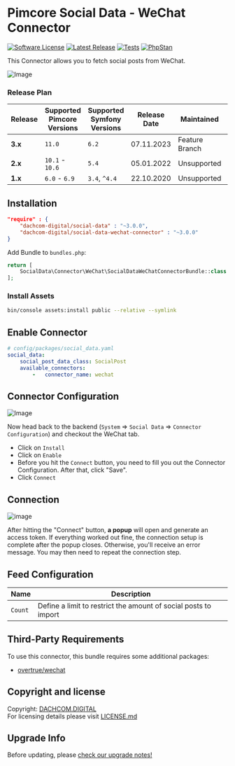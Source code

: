 # Pimcore Social Data - WeChat Connector

[![Software License](https://img.shields.io/badge/license-GPLv3-brightgreen.svg?style=flat-square)](LICENSE.md)
[![Latest Release](https://img.shields.io/packagist/v/dachcom-digital/social-data-wechat-connector.svg?style=flat-square)](https://packagist.org/packages/dachcom-digital/social-data-wechat-connector)
[![Tests](https://img.shields.io/github/actions/workflow/status/dachcom-digital/pimcore-social-data-wechat-connector/.github/workflows/codeception.yml?branch=master&style=flat-square&logo=github&label=codeception)](https://github.com/dachcom-digital/pimcore-social-data-wechat-connector/actions?query=workflow%3ACodeception+branch%3Amaster)
[![PhpStan](https://img.shields.io/github/actions/workflow/status/dachcom-digital/pimcore-social-data-wechat-connector/.github/workflows/php-stan.yml?branch=master&style=flat-square&logo=github&label=phpstan%20level%204)](https://github.com/dachcom-digital/pimcore-social-data-wechat-connector/actions?query=workflow%3A"PHP+Stan"+branch%3Amaster)

This Connector allows you to fetch social posts from WeChat. 

![Image](https://user-images.githubusercontent.com/7426193/97338536-c9c65c00-1881-11eb-9844-a6d83f3dba3f.png)

### Release Plan
| Release | Supported Pimcore Versions | Supported Symfony Versions | Release Date | Maintained     | Branch                                                                                  |
|---------|----------------------------|----------------------------|--------------|----------------|-----------------------------------------------------------------------------------------|
| **3.x** | `11.0`                     | `6.2`                      | 07.11.2023   | Feature Branch | master                                                                                  |
| **2.x** | `10.1` - `10.6`            | `5.4`                      | 05.01.2022   | Unsupported    | [2.x](https://github.com/dachcom-digital/pimcore-social-data-wechat-connector/tree/2.x) |
| **1.x** | `6.0` - `6.9`              | `3.4`, `^4.4`              | 22.10.2020   | Unsupported    | [1.x](https://github.com/dachcom-digital/pimcore-social-data-wechat-connector/tree/1.x) |

## Installation

```json
"require" : {
    "dachcom-digital/social-data" : "~3.0.0",
    "dachcom-digital/social-data-wechat-connector" : "~3.0.0"
}
```

Add Bundle to `bundles.php`:
```php
return [
    SocialData\Connector\WeChat\SocialDataWeChatConnectorBundle::class => ['all' => true],
];
```

### Install Assets
```bash
bin/console assets:install public --relative --symlink
```

## Enable Connector

```yaml
# config/packages/social_data.yaml
social_data:
    social_post_data_class: SocialPost
    available_connectors:
        -   connector_name: wechat
```

## Connector Configuration
![Image](https://user-images.githubusercontent.com/7426193/95994379-83f4a700-0e30-11eb-9aad-e85e3ff4853e.png)

Now head back to the backend (`System` => `Social Data` => `Connector Configuration`) and checkout the WeChat tab.
- Click on `Install`
- Click on `Enable`
- Before you hit the `Connect` button, you need to fill you out the Connector Configuration. After that, click "Save".
- Click `Connect`
  
## Connection
![image](https://user-images.githubusercontent.com/7426193/96002411-5e1fd000-0e39-11eb-9000-1f939cedf6af.png)

After hitting the "Connect" button, **a popup** will open and generate an access token.
If everything worked out fine, the connection setup is complete after the popup closes.
Otherwise, you'll receive an error message. You may then need to repeat the connection step.

## Feed Configuration

| Name    | Description                                                     |
|---------|-----------------------------------------------------------------|
| `Count` | Define a limit to restrict the amount of social posts to import |

## Third-Party Requirements
To use this connector, this bundle requires some additional packages:
- [overtrue/wechat](https://github.com/overtrue/wechat)

## Copyright and license
Copyright: [DACHCOM.DIGITAL](http://dachcom-digital.ch)  
For licensing details please visit [LICENSE.md](LICENSE.md)  

## Upgrade Info
Before updating, please [check our upgrade notes!](UPGRADE.md)
